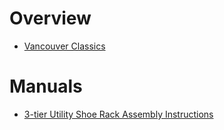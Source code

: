 # Overview

- [Vancouver Classics](https://vancouverclassics.com/)

# Manuals

- [3-tier Utility Shoe Rack Assembly Instructions](3-tier-utility-shoe-rack-assembly-instructions.pdf)
